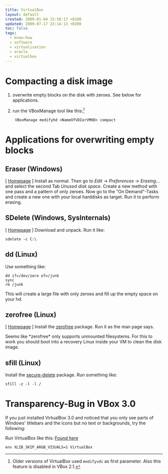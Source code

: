 ```yaml
---
title: VirtualBox
layout: default
created: 2009-01-04 15:50:17 +0100
updated: 2009-07-17 23:14:13 +0200
toc: false
tags:
  - know-how
  - software
  - virtualisation
  - oracle
  - virtualbox
---
```

Compacting a disk image
=======================

1. overwrite empty blocks on the disk with zeroes. See below for applications.
1. run the VBoxManage tool like this:[^1]  
  
        VBoxManage modifyhd <NameOfVDIorVMHD> compact


Applications for overwriting empty blocks
=========================================


Eraser (Windows)
----------------

[ [Homepage](http://eraser.heidi.ie/) ] Install as normal. Then go to *Edit* → *Preferences* → *Erasing…* and
select the second Tab *Unused disk space*. Create a new method with one pass and a pattern of only zeroes. Now go to
the "On Demand"-Tasks and create a new one with your local harddisks as target. Run it to perform erasing.


SDelete (Windows, SysInternals)
-------------------------------

[ [Homepage](http://technet.microsoft.com/en-us/sysinternals/bb897443.aspx) ] Download and unpack. Run it like:

    sdelete -c C:\


dd (Linux)
----------

Use something like:

    dd if=/dev/zero of=/junk
    sync
    rm /junk

This will create a large file with only zeroes and fill up the empty space on your hd.


zerofree (Linux)
----------------

[ [Homepage](http://intgat.tigress.co.uk/rmy/uml/index.html) ] Install the [zerofree](apt://zerofree) package. Run it
as the man page says.

<p><div class="notewarning" markdown="1">
Seems like *zerofree* only supports unmounted filesystems. For this to work you should boot into a recovery Linux
inside your VM to clean the disk image.
</div></p>


sfill (Linux)
-------------

Install the [secure-delete](apt://secure-delete) package. Run something like:

    sfill -z -l -l /


Transparency-Bug in VBox 3.0
============================

If you just installed VirtualBox 3.0 and noticed that you only see parts of Windows' titlebars and the icons but no
text or backgrounds, try the following:

Run VirtualBox like this: [Found here](http://webupd8.blogspot.com/2009/05/quick-tip-make-virtualbox-os-window-non.html)

    env XLIB_SKIP_ARGB_VISUALS=1 VirtualBox



[^1]: Older versions of VirtualBox used `modifyvdi` as first parameter. Also this feature is disabled in VBox 2.1.
